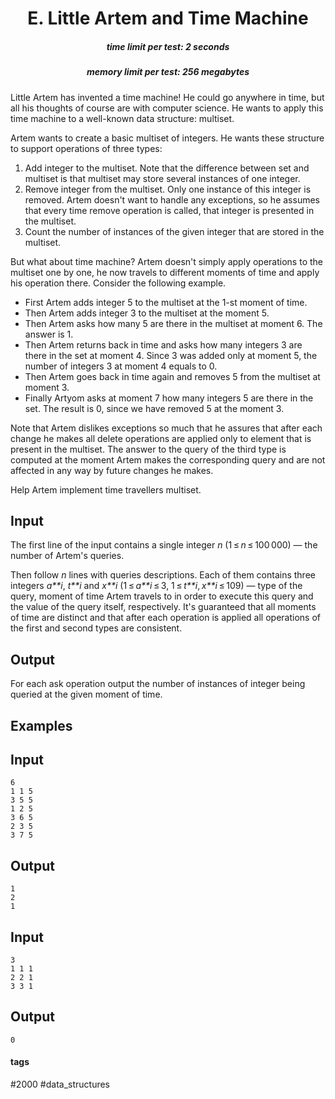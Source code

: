<h1 style='text-align: center;'> E. Little Artem and Time Machine</h1>

<h5 style='text-align: center;'>time limit per test: 2 seconds</h5>
<h5 style='text-align: center;'>memory limit per test: 256 megabytes</h5>

Little Artem has invented a time machine! He could go anywhere in time, but all his thoughts of course are with computer science. He wants to apply this time machine to a well-known data structure: multiset.

Artem wants to create a basic multiset of integers. He wants these structure to support operations of three types:

1. Add integer to the multiset. Note that the difference between set and multiset is that multiset may store several instances of one integer.
2. Remove integer from the multiset. Only one instance of this integer is removed. Artem doesn't want to handle any exceptions, so he assumes that every time remove operation is called, that integer is presented in the multiset.
3. Count the number of instances of the given integer that are stored in the multiset.

But what about time machine? Artem doesn't simply apply operations to the multiset one by one, he now travels to different moments of time and apply his operation there. Consider the following example.

* First Artem adds integer 5 to the multiset at the 1-st moment of time.
* Then Artem adds integer 3 to the multiset at the moment 5.
* Then Artem asks how many 5 are there in the multiset at moment 6. The answer is 1.
* Then Artem returns back in time and asks how many integers 3 are there in the set at moment 4. Since 3 was added only at moment 5, the number of integers 3 at moment 4 equals to 0.
* Then Artem goes back in time again and removes 5 from the multiset at moment 3.
* Finally Artyom asks at moment 7 how many integers 5 are there in the set. The result is 0, since we have removed 5 at the moment 3.

Note that Artem dislikes exceptions so much that he assures that after each change he makes all delete operations are applied only to element that is present in the multiset. The answer to the query of the third type is computed at the moment Artem makes the corresponding query and are not affected in any way by future changes he makes.

Help Artem implement time travellers multiset.

## Input

The first line of the input contains a single integer *n* (1 ≤ *n* ≤ 100 000) — the number of Artem's queries.

Then follow *n* lines with queries descriptions. Each of them contains three integers *a**i*, *t**i* and *x**i* (1 ≤ *a**i* ≤ 3, 1 ≤ *t**i*, *x**i* ≤ 109) — type of the query, moment of time Artem travels to in order to execute this query and the value of the query itself, respectively. It's guaranteed that all moments of time are distinct and that after each operation is applied all operations of the first and second types are consistent.

## Output

For each ask operation output the number of instances of integer being queried at the given moment of time.

## Examples

## Input


```
6  
1 1 5  
3 5 5  
1 2 5  
3 6 5  
2 3 5  
3 7 5  

```
## Output


```
1  
2  
1  

```
## Input


```
3  
1 1 1  
2 2 1  
3 3 1  

```
## Output


```
0  

```


#### tags 

#2000 #data_structures 